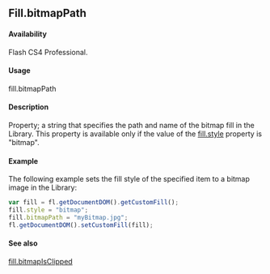 ## Fill.bitmapPath

#### Availability

Flash CS4 Professional.

#### Usage

fill.bitmapPath

#### Description

Property; a string that specifies the path and name of the bitmap fill in the Library. This property is available only if the value of the [fill.style](../Fill_object/fill9.md) property is "bitmap".

#### Example

The following example sets the fill style of the specified item to a bitmap image in the Library:

```javascript
var fill = fl.getDocumentDOM().getCustomFill();
fill.style = "bitmap";
fill.bitmapPath = "myBitmap.jpg";
fl.getDocumentDOM().setCustomFill(fill);
```

#### See also

[fill.bitmapIsClipped](../Fill_object/fill.md)

